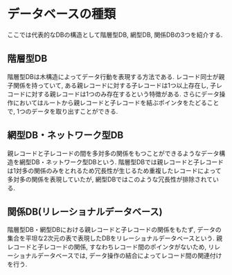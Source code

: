 # データベースの種類

ここでは代表的なDBの構造として階層型DB, 網型DB, 関係DBの3つを紹介する.

## 階層型DB
階層型DBは木構造によってデータ行動を表現する方法である. レコード同士が親子関係を持っていて, ある親レコードに対する子レコードは1つ以上存在し, 子レコードに対する親レコードは1つのみ存在するという特徴がある. さらにデータ操作においてはルートから親レコードと子レコードを結ぶポインタをたどることで, 1つのデータを取り出すことができる. 

## 網型DB・ネットワーク型DB
親レコードと子レコードの間を多対多の関係をもつことができるようなデータ構造を網型DB・ネットワーク型DBという. 階層型DBでは親レコードと子レコードは1対多の関係のみをとれるため冗長性が生じるため重複したレコードによって多対多の関係を表現していたが, 網型DBではこのような冗長性が排除されている. 

## 関係DB(リレーショナルデータベース)
階層型DB・網型DBにおける親レコードと子レコードの関係をもたず, データの集合を平坦な2次元の表で表現したDBをリレーショナルデータベースという. 親レコードと子レコードの関係, すなわちレコード間のポインタがないため, リレーショナルデータベースでは, データ操作の結合によってレコード間の関連付けを行う. 